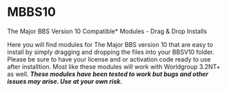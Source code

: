 # MBBS10
The Major BBS Version 10 Compatible* Modules - Drag & Drop Installs

Here you will find modules for The Major BBS version 10 that are easy to install by simply dragging and dropping the files into your BBSV10 folder. Please be sure to have your license and or activation code ready to use after installtion. Most like these modules will work with Worldgroup 3.2NT+ as well. ***These modules have been tested to work but bugs and other issues may arise. Use at your own risk.***
